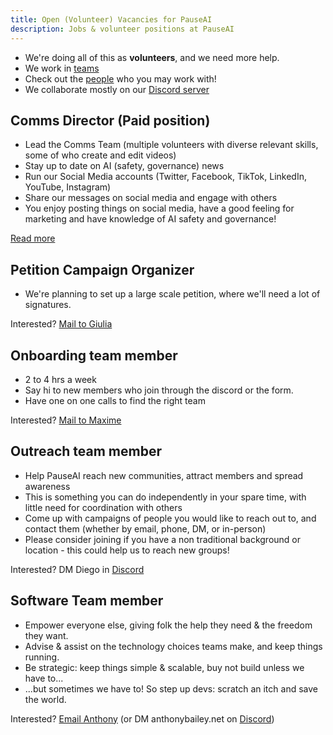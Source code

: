 ```yaml
---
title: Open (Volunteer) Vacancies for PauseAI
description: Jobs & volunteer positions at PauseAI
---
```


- We're doing all of this as **volunteers**, and we need more help.
- We work in [teams](/teams)
- Check out the [people](/people) who you may work with!
- We collaborate mostly on our [Discord server](https://discord.gg/2XXWXvErfA)

## Comms Director (Paid position)

- Lead the Comms Team (multiple volunteers with diverse relevant skills, some of who create and edit videos)
- Stay up to date on AI (safety, governance) news
- Run our Social Media accounts (Twitter, Facebook, TikTok, LinkedIn, YouTube, Instagram)
- Share our messages on social media and engage with others
- You enjoy posting things on social media, have a good feeling for marketing and have knowledge of AI safety and governance!

[Read more](/2024-vacancy-comms-director)

## Petition Campaign Organizer

- We're planning to set up a large scale petition, where we'll need a lot of signatures.

Interested? [Mail to Giulia](mailto:giulia@pausai.info)

## Onboarding team member

- 2 to 4 hrs a week
- Say hi to new members who join through the discord or the form.
- Have one on one calls to find the right team

Interested? [Mail to Maxime](mailto:maxime@pausai.info)

## Outreach team member

- Help PauseAI reach new communities, attract members and spread awareness
- This is something you can do independently in your spare time, with little need for coordination with others
- Come up with campaigns of people you would like to reach out to, and contact them (whether by email, phone, DM, or in-person)
- Please consider joining if you have a non traditional background or location - this could help us to reach new groups!

Interested? DM Diego in [Discord](https://discord.gg/y9hdAjD83e)

## Software Team member

- Empower everyone else, giving folk the help they need &amp; the freedom they want.
- Advise &amp; assist on the technology choices teams make, and keep things running.
- Be strategic: keep things simple &amp; scalable, buy not build unless we have to...
- ...but sometimes we have to! So step up devs: scratch an itch and save the world.

Interested? [Email Anthony](mailto:anthony@pausai.info) (or DM anthonybailey.net on [Discord](https://discord.gg/y9hdAjD83e))
